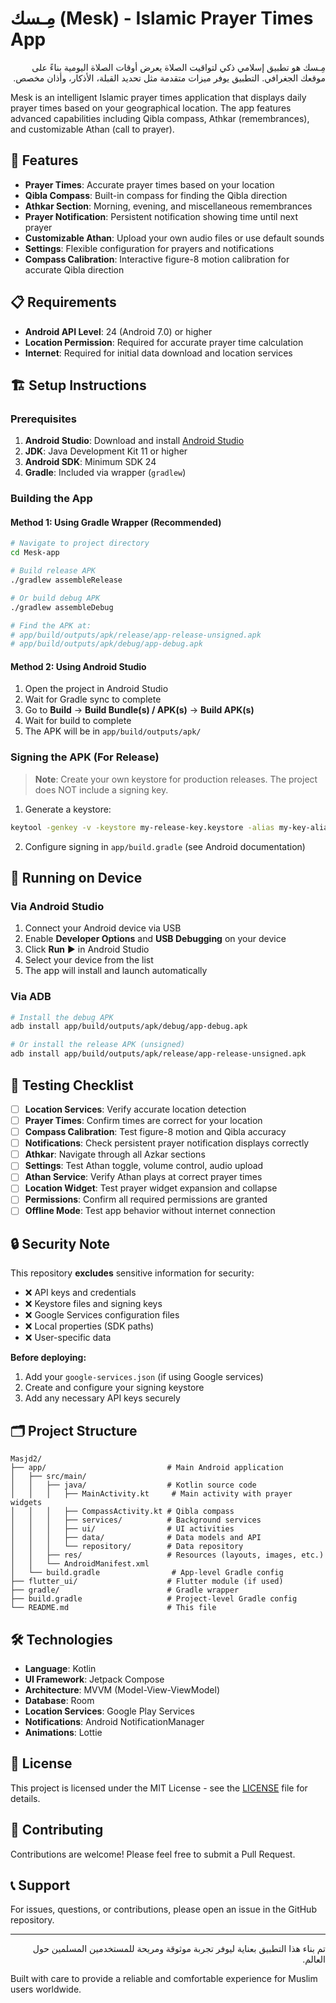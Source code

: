# مِـسك (Mesk) - Islamic Prayer Times App

<div dir="rtl">
مِـسك هو تطبيق إسلامي ذكي لتواقيت الصلاة يعرض أوقات الصلاة اليومية بناءً على موقعك الجغرافي. التطبيق يوفر ميزات متقدمة مثل تحديد القبلة، الأذكار، وأذان مخصص.
</div>

Mesk is an intelligent Islamic prayer times application that displays daily prayer times based on your geographical location. The app features advanced capabilities including Qibla compass, Athkar (remembrances), and customizable Athan (call to prayer).

## 🕌 Features

- **Prayer Times**: Accurate prayer times based on your location
- **Qibla Compass**: Built-in compass for finding the Qibla direction
- **Athkar Section**: Morning, evening, and miscellaneous remembrances
- **Prayer Notification**: Persistent notification showing time until next prayer
- **Customizable Athan**: Upload your own audio files or use default sounds
- **Settings**: Flexible configuration for prayers and notifications
- **Compass Calibration**: Interactive figure-8 motion calibration for accurate Qibla direction

## 📋 Requirements

- **Android API Level**: 24 (Android 7.0) or higher
- **Location Permission**: Required for accurate prayer time calculation
- **Internet**: Required for initial data download and location services

## 🏗️ Setup Instructions

### Prerequisites

1. **Android Studio**: Download and install [Android Studio](https://developer.android.com/studio)
2. **JDK**: Java Development Kit 11 or higher
3. **Android SDK**: Minimum SDK 24
4. **Gradle**: Included via wrapper (`gradlew`)

### Building the App

#### Method 1: Using Gradle Wrapper (Recommended)

```bash
# Navigate to project directory
cd Mesk-app

# Build release APK
./gradlew assembleRelease

# Or build debug APK
./gradlew assembleDebug

# Find the APK at:
# app/build/outputs/apk/release/app-release-unsigned.apk
# app/build/outputs/apk/debug/app-debug.apk
```

#### Method 2: Using Android Studio

1. Open the project in Android Studio
2. Wait for Gradle sync to complete
3. Go to **Build** → **Build Bundle(s) / APK(s)** → **Build APK(s)**
4. Wait for build to complete
5. The APK will be in `app/build/outputs/apk/`

### Signing the APK (For Release)

> **Note**: Create your own keystore for production releases. The project does NOT include a signing key.

1. Generate a keystore:
```bash
keytool -genkey -v -keystore my-release-key.keystore -alias my-key-alias -keyalg RSA -keysize 2048 -validity 10000
```

2. Configure signing in `app/build.gradle` (see Android documentation)

## 📱 Running on Device

### Via Android Studio

1. Connect your Android device via USB
2. Enable **Developer Options** and **USB Debugging** on your device
3. Click **Run** ▶️ in Android Studio
4. Select your device from the list
5. The app will install and launch automatically

### Via ADB

```bash
# Install the debug APK
adb install app/build/outputs/apk/debug/app-debug.apk

# Or install the release APK (unsigned)
adb install app/build/outputs/apk/release/app-release-unsigned.apk
```

## 🧪 Testing Checklist

- [ ] **Location Services**: Verify accurate location detection
- [ ] **Prayer Times**: Confirm times are correct for your location
- [ ] **Compass Calibration**: Test figure-8 motion and Qibla accuracy
- [ ] **Notifications**: Check persistent prayer notification displays correctly
- [ ] **Athkar**: Navigate through all Azkar sections
- [ ] **Settings**: Test Athan toggle, volume control, audio upload
- [ ] **Athan Service**: Verify Athan plays at correct prayer times
- [ ] **Location Widget**: Test prayer widget expansion and collapse
- [ ] **Permissions**: Confirm all required permissions are granted
- [ ] **Offline Mode**: Test app behavior without internet connection

## 🔒 Security Note

This repository **excludes** sensitive information for security:

- ❌ API keys and credentials
- ❌ Keystore files and signing keys
- ❌ Google Services configuration files
- ❌ Local properties (SDK paths)
- ❌ User-specific data

**Before deploying:**
1. Add your `google-services.json` (if using Google services)
2. Create and configure your signing keystore
3. Add any necessary API keys securely

## 🗂️ Project Structure

```
Masjd2/
├── app/                           # Main Android application
│   ├── src/main/
│   │   ├── java/                  # Kotlin source code
│   │   │   ├── MainActivity.kt     # Main activity with prayer widgets
│   │   │   ├── CompassActivity.kt # Qibla compass
│   │   │   ├── services/          # Background services
│   │   │   ├── ui/                # UI activities
│   │   │   ├── data/              # Data models and API
│   │   │   └── repository/        # Data repository
│   │   ├── res/                   # Resources (layouts, images, etc.)
│   │   └── AndroidManifest.xml
│   └── build.gradle                # App-level Gradle config
├── flutter_ui/                    # Flutter module (if used)
├── gradle/                        # Gradle wrapper
├── build.gradle                   # Project-level Gradle config
└── README.md                      # This file
```

## 🛠️ Technologies

- **Language**: Kotlin
- **UI Framework**: Jetpack Compose
- **Architecture**: MVVM (Model-View-ViewModel)
- **Database**: Room
- **Location Services**: Google Play Services
- **Notifications**: Android NotificationManager
- **Animations**: Lottie

## 📄 License

This project is licensed under the MIT License - see the [LICENSE](LICENSE) file for details.

## 🤝 Contributing

Contributions are welcome! Please feel free to submit a Pull Request.

## 📞 Support

For issues, questions, or contributions, please open an issue in the GitHub repository.

---

<div dir="rtl">
تم بناء هذا التطبيق بعناية ليوفر تجربة موثوقة ومريحة للمستخدمين المسلمين حول العالم.
</div>

Built with care to provide a reliable and comfortable experience for Muslim users worldwide.

